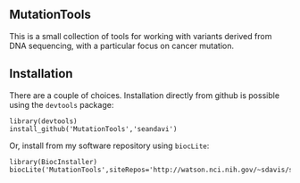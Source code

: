 ## MutationTools

This is a small collection of tools for working with variants derived from DNA
sequencing, with a particular focus on cancer mutation.

## Installation

There are a couple of choices.  Installation directly from github is possible using the `devtools` package:

    library(devtools)
	install_github('MutationTools','seandavi')

Or, install from my software repository using `biocLite`:

    library(BiocInstaller)
	biocLite('MutationTools',siteRepos='http://watson.nci.nih.gov/~sdavis/software/R',type='source')
